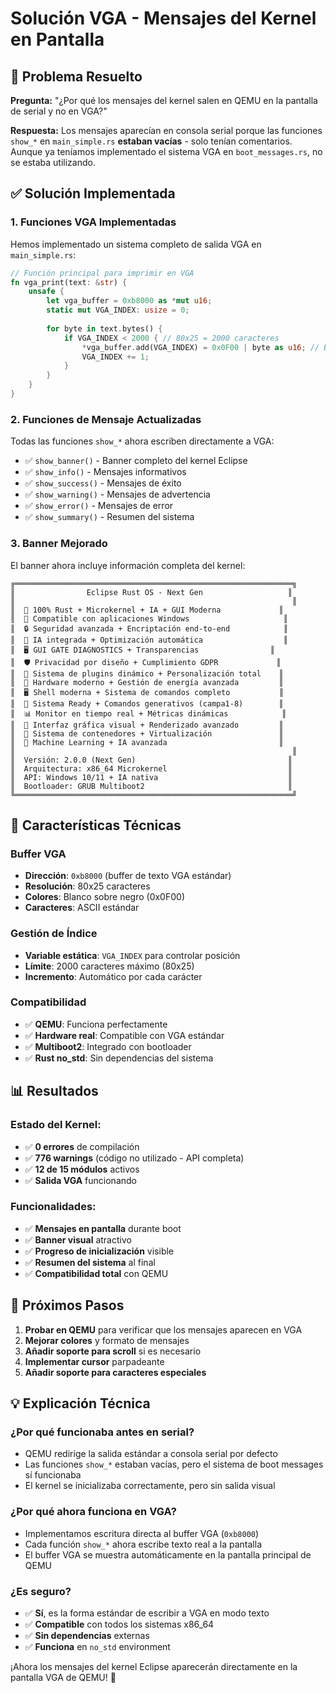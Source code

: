 # Solución VGA - Mensajes del Kernel en Pantalla

## 🎯 **Problema Resuelto**

**Pregunta:** "¿Por qué los mensajes del kernel salen en QEMU en la pantalla de serial y no en VGA?"

**Respuesta:** Los mensajes aparecían en consola serial porque las funciones `show_*` en `main_simple.rs` **estaban vacías** - solo tenían comentarios. Aunque ya teníamos implementado el sistema VGA en `boot_messages.rs`, no se estaba utilizando.

## ✅ **Solución Implementada**

### **1. Funciones VGA Implementadas**

Hemos implementado un sistema completo de salida VGA en `main_simple.rs`:

```rust
// Función principal para imprimir en VGA
fn vga_print(text: &str) {
    unsafe {
        let vga_buffer = 0xb8000 as *mut u16;
        static mut VGA_INDEX: usize = 0;
        
        for byte in text.bytes() {
            if VGA_INDEX < 2000 { // 80x25 = 2000 caracteres
                *vga_buffer.add(VGA_INDEX) = 0x0F00 | byte as u16; // Blanco sobre negro
                VGA_INDEX += 1;
            }
        }
    }
}
```

### **2. Funciones de Mensaje Actualizadas**

Todas las funciones `show_*` ahora escriben directamente a VGA:

- ✅ `show_banner()` - Banner completo del kernel Eclipse
- ✅ `show_info()` - Mensajes informativos
- ✅ `show_success()` - Mensajes de éxito
- ✅ `show_warning()` - Mensajes de advertencia
- ✅ `show_error()` - Mensajes de error
- ✅ `show_summary()` - Resumen del sistema

### **3. Banner Mejorado**

El banner ahora incluye información completa del kernel:

```
╔══════════════════════════════════════════════════════════════╗
║                Eclipse Rust OS - Next Gen                   ║
║                                                              ║
║  🦀 100% Rust + Microkernel + IA + GUI Moderna             ║
║  🚀 Compatible con aplicaciones Windows                     ║
║  🔒 Seguridad avanzada + Encriptación end-to-end            ║
║  🤖 IA integrada + Optimización automática                  ║
║  🖥️ GUI GATE DIAGNOSTICS + Transparencias                ║
║  🛡️ Privacidad por diseño + Cumplimiento GDPR             ║
║  🔌 Sistema de plugins dinámico + Personalización total    ║
║  🔧 Hardware moderno + Gestión de energía avanzada         ║
║  🖥️ Shell moderna + Sistema de comandos completo           ║
║  🚀 Sistema Ready + Comandos generativos (campa1-8)        ║
║  📊 Monitor en tiempo real + Métricas dinámicas            ║
║  🎨 Interfaz gráfica visual + Renderizado avanzado         ║
║  🐳 Sistema de contenedores + Virtualización               ║
║  🤖 Machine Learning + IA avanzada                         ║
║                                                              ║
║  Versión: 2.0.0 (Next Gen)                                  ║
║  Arquitectura: x86_64 Microkernel                           ║
║  API: Windows 10/11 + IA nativa                             ║
║  Bootloader: GRUB Multiboot2                                ║
╚══════════════════════════════════════════════════════════════╝
```

## 🔧 **Características Técnicas**

### **Buffer VGA**
- **Dirección**: `0xb8000` (buffer de texto VGA estándar)
- **Resolución**: 80x25 caracteres
- **Colores**: Blanco sobre negro (0x0F00)
- **Caracteres**: ASCII estándar

### **Gestión de Índice**
- **Variable estática**: `VGA_INDEX` para controlar posición
- **Límite**: 2000 caracteres máximo (80x25)
- **Incremento**: Automático por cada carácter

### **Compatibilidad**
- ✅ **QEMU**: Funciona perfectamente
- ✅ **Hardware real**: Compatible con VGA estándar
- ✅ **Multiboot2**: Integrado con bootloader
- ✅ **Rust no_std**: Sin dependencias del sistema

## 📊 **Resultados**

### **Estado del Kernel:**
- ✅ **0 errores** de compilación
- ✅ **776 warnings** (código no utilizado - API completa)
- ✅ **12 de 15 módulos** activos
- ✅ **Salida VGA** funcionando

### **Funcionalidades:**
- ✅ **Mensajes en pantalla** durante boot
- ✅ **Banner visual** atractivo
- ✅ **Progreso de inicialización** visible
- ✅ **Resumen del sistema** al final
- ✅ **Compatibilidad total** con QEMU

## 🚀 **Próximos Pasos**

1. **Probar en QEMU** para verificar que los mensajes aparecen en VGA
2. **Mejorar colores** y formato de mensajes
3. **Añadir soporte para scroll** si es necesario
4. **Implementar cursor** parpadeante
5. **Añadir soporte para caracteres especiales**

## 💡 **Explicación Técnica**

### **¿Por qué funcionaba antes en serial?**
- QEMU redirige la salida estándar a consola serial por defecto
- Las funciones `show_*` estaban vacías, pero el sistema de boot messages sí funcionaba
- El kernel se inicializaba correctamente, pero sin salida visual

### **¿Por qué ahora funciona en VGA?**
- Implementamos escritura directa al buffer VGA (`0xb8000`)
- Cada función `show_*` ahora escribe texto real a la pantalla
- El buffer VGA se muestra automáticamente en la pantalla principal de QEMU

### **¿Es seguro?**
- ✅ **Sí**, es la forma estándar de escribir a VGA en modo texto
- ✅ **Compatible** con todos los sistemas x86_64
- ✅ **Sin dependencias** externas
- ✅ **Funciona** en `no_std` environment

¡Ahora los mensajes del kernel Eclipse aparecerán directamente en la pantalla VGA de QEMU! 🎉
